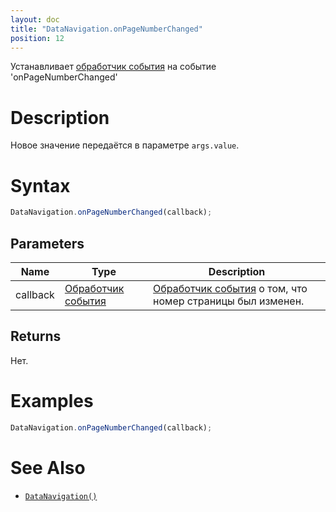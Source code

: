 ```yaml
---
layout: doc
title: "DataNavigation.onPageNumberChanged"
position: 12
---
```


Устанавливает [обработчик события](../../../Core/Script/) на событие 'onPageNumberChanged'

# Description

Новое значение передаётся в параметре `args.value`.

# Syntax

```js
DataNavigation.onPageNumberChanged(callback);
```

## Parameters

Name|Type|Description
----|----|-----------
callback|[Обработчик события](../../../Core/Script/)|[Обработчик события](../../../Core/Script/) о том, что номер страницы был изменен.

## Returns

Нет.

# Examples

```js
DataNavigation.onPageNumberChanged(callback);
```

# See Also

* [`DataNavigation()`](../DataNavigation/)
